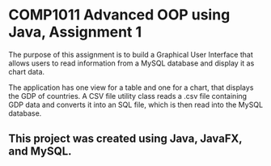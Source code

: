 # COMP1011 Advanced OOP using Java, Assignment 1

The purpose of this assignment is to build a Graphical User Interface that allows users to read information from a MySQL database and display it as chart data.

The application has one view for a table and one for a chart, that displays the GDP of countries. A CSV file utility class reads a .csv file containing GDP data and converts it into an SQL file, which is then read into the MySQL database. 

## This project was created using Java, JavaFX, and MySQL.
